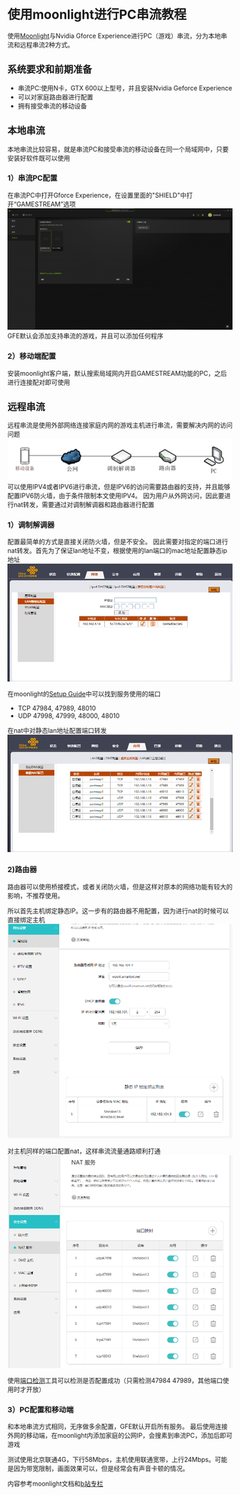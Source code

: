# 使用moonlight进行PC串流教程

使用[Moonlight](https://github.com/moonlight-stream)与Nvidia Gforce Experience进行PC（游戏）串流，分为本地串流和远程串流2种方式。

## 系统要求和前期准备
- 串流PC:使用N卡，GTX 600以上型号，并且安装Nvidia Geforce Experience
- 可以对家庭路由器进行配置
- 拥有接受串流的移动设备

## 本地串流
本地串流比较容易，就是串流PC和接受串流的移动设备在同一个局域网中，只要安装好软件既可以使用

### 1）串流PC配置
在串流PC中打开Gforce Experience，在设置里面的"SHIELD"中打开“GAMESTREAM”选项
![](https://github.com/sheldonl3/Moonlight_Config/blob/master/gfe.png)
GFE默认会添加支持串流的游戏，并且可以添加任何程序

### 2）移动端配置
安装moonlight客户端，默认搜索局域网内开启GAMESTREAM功能的PC，之后进行连接配对即可使用


## 远程串流
远程串流是使用外部网络连接家庭内网的游戏主机进行串流，需要解决内网的访问问题
![](https://github.com/sheldonl3/Moonlight_Config/blob/master/%E7%BD%91%E7%BB%9C%E6%8B%93%E6%89%91.png)
可以使用IPV4或者IPV6进行串流，但是IPV6的访问需要路由器的支持，并且能够配置IPV6防火墙，由于条件限制本文使用IPV4。
因为用户从外网访问，因此要进行nat转发，需要通过对调制解调器和路由器进行配置

### 1）调制解调器
配置最简单的方式是直接关闭防火墙，但是不安全。
因此需要对指定的端口进行nat转发。首先为了保证lan地址不变，根据使用的lan端口的mac地址配置静态ip地址
![](https://github.com/sheldonl3/Moonlight_Config/blob/master/%E9%9D%99%E6%80%81.png)

在moonlight的[Setup Guide](https://github.com/moonlight-stream/moonlight-docs/wiki/Setup-Guide)中可以找到服务使用的端口
- TCP 47984, 47989, 48010
- UDP 47998, 47999, 48000, 48010

在nat中对静态lan地址配置端口转发
![](https://github.com/sheldonl3/Moonlight_Config/blob/master/nat2.png)

### 2)路由器
路由器可以使用桥接模式，或者关闭防火墙，但是这样对原本的网络功能有较大的影响，不推荐使用。

所以首先主机绑定静态IP。这一步有的路由器不用配置，因为进行nat的时候可以直接绑定主机
![](https://github.com/sheldonl3/Moonlight_Config/blob/master/%E9%9D%99%E6%80%81ip.png)

对主机同样的端口配置nat，这样串流流量通路顺利打通
![](https://github.com/sheldonl3/Moonlight_Config/blob/master/nat.png)

使用[端口检测](https://www.canyouseeme.org/)工具可以检测是否配置成功（只需检测47984 47989，其他端口使用时才开放）


### 3）PC配置和移动端
和本地串流方式相同，无序做多余配置，GFE默认开启所有服务。
最后使用连接外网的移动端，在moonlight内添加家庭的公网IP，会搜素到串流PC，添加后即可游戏

测试使用北京联通4G，下行58Mbps，主机使用联通宽带，上行24Mbps。可能是因为带宽限制，画面效果可以，但是经常会有声音卡顿的情况。

内容参考moonlight文档和[b站专栏](https://www.bilibili.com/read/cv6333264?from=search)
